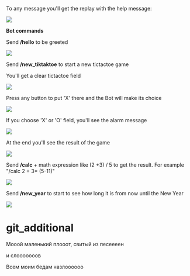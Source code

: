 To any message you'll get the replay with the help message:

![](help.jpg)


**Bot commands**

Send **/hello** to be greeted

![](hello.jpg)

Send **/new_tiktaktoe** to start a new tictactoe game

You'll get a clear tictactoe field

![](ttt1.jpg)

Press any button to put 'X' there and the Bot will make its choice

![](ttt2.jpg)

If you choose 'X' or 'O' field, you'll see the alarm message

![](ttt3.jpg)

At the end you'll see the result of the game

![](ttt4.jpg)

Send **/calc** + math expression like (2 +3) / 5 to get the result. For example "/calc 2 + 3* (5-11)"

![](calc.jpg)


Send **/new_year** to start to see how long it is from now until the New Year

![](new.jpg)
# git_additional

Мооой маленький плооот, свитый из песеееен

и слооооооов

Всем моим бедам назлоооооо